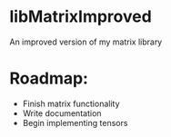 # libMatrixImproved
An improved version of my matrix library
# Roadmap:
- Finish matrix functionality
- Write documentation
- Begin implementing tensors
